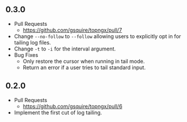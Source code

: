 ## 0.3.0
- Pull Requests
  - https://github.com/gsquire/topngx/pull/7
- Change `--no-follow` to `--follow` allowing users to explicitly opt in for tailing log files.
- Change `-t` to `-i` for the interval argument.
- Bug Fixes
  - Only restore the cursor when running in tail mode.
  - Return an error if a user tries to tail standard input.

## 0.2.0
- Pull Requests
  - https://github.com/gsquire/topngx/pull/6
- Implement the first cut of log tailing.
